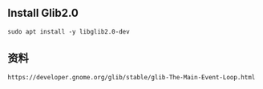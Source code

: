 ## Install Glib2.0

```
sudo apt install -y libglib2.0-dev
```

## 资料

```
https://developer.gnome.org/glib/stable/glib-The-Main-Event-Loop.html
```
